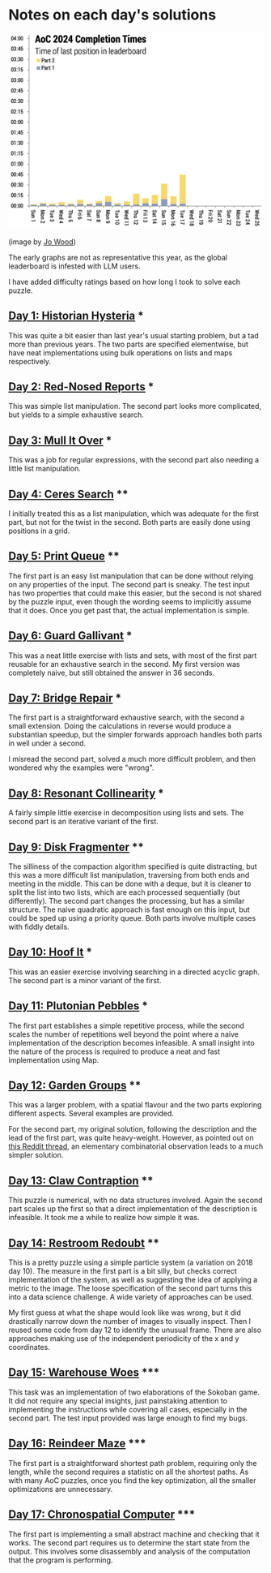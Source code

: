 # Notes on each day's solutions

![Completion times 2024](https://raw.githubusercontent.com/jwoLondon/adventOfCode/master/images/completionTimes2024.png)

(image by [Jo Wood](https://github.com/jwoLondon))

The early graphs are not as representative this year, as the global
leaderboard is infested with LLM users.

I have added difficulty ratings based on how long I took to solve each puzzle.

## [Day 1: Historian Hysteria](https://adventofcode.com/2024/day/1) \*

This was quite a bit easier than last year's usual starting problem, but
a tad more than previous years.  The two parts are specified elementwise,
but have neat implementations using bulk operations on lists and maps
respectively.

## [Day 2: Red-Nosed Reports](https://adventofcode.com/2024/day/2) \*

This was simple list manipulation.  The second part looks more
complicated, but yields to a simple exhaustive search.

## [Day 3: Mull It Over](https://adventofcode.com/2024/day/3) \*

This was a job for regular expressions, with the second part also needing
a little list manipulation.

## [Day 4: Ceres Search](https://adventofcode.com/2024/day/4) \*\*

I initially treated this as a list manipulation, which was adequate for
the first part, but not for the twist in the second.  Both parts are
easily done using positions in a grid.

## [Day 5: Print Queue](https://adventofcode.com/2024/day/5) \*\*

The first part is an easy list manipulation that can be done without
relying on any properties of the input.  The second part is sneaky.
The test input has two properties that could make this easier, but the
second is not shared by the puzzle input, even though the wording seems
to implicitly assume that it does.  Once you get past that, the actual
implementation is simple.

## [Day 6: Guard Gallivant](https://adventofcode.com/2024/day/6) \*

This was a neat little exercise with lists and sets, with most of the
first part reusable for an exhaustive search in the second.  My first
version was completely naive, but still obtained the answer in 36 seconds.

## [Day 7: Bridge Repair](https://adventofcode.com/2024/day/7) \*

The first part is a straightforward exhaustive search, with the second
a small extension.  Doing the calculations in reverse would produce
a substantian speedup, but the simpler forwards approach handles both
parts in well under a second.

I misread the second part, solved a much more difficult problem, and
then wondered why the examples were "wrong".

## [Day 8: Resonant Collinearity](https://adventofcode.com/2024/day/8) \*

A fairly simple little exercise in decomposition using lists and sets.
The second part is an iterative variant of the first.

## [Day 9: Disk Fragmenter](https://adventofcode.com/2024/day/9) \*\*

The silliness of the compaction algorithm specified is quite distracting,
but this was a more difficult list manipulation, traversing from both
ends and meeting in the middle.  This can be done with a deque, but it
is cleaner to split the list into two lists, which are each processed
sequentially (but differently).  The second part changes the processing,
but has a similar structure.  The naive quadratic approach is fast
enough on this input, but could be sped up using a priority queue.
Both parts involve multiple cases with fiddly details.

## [Day 10: Hoof It](https://adventofcode.com/2024/day/10) \*

This was an easier exercise involving searching in a directed acyclic
graph.  The second part is a minor variant of the first.

## [Day 11: Plutonian Pebbles](https://adventofcode.com/2024/day/11) \*

The first part establishes a simple repetitive process, while the second
scales the number of repetitions well beyond the point where a naive
implementation of the description becomes infeasible.  A small insight
into the nature of the process is required to produce a neat and fast
implementation using Map.

## [Day 12: Garden Groups](https://adventofcode.com/2024/day/12) \*\*

This was a larger problem, with a spatial flavour and the two parts
exploring different aspects.  Several examples are provided.

For the second part, my original solution, following the description and
the lead of the first part, was quite heavy-weight.  However, as pointed
out on
[this Reddit thread](https://www.reddit.com/r/adventofcode/comments/1hcf16m/2024_day_12_everyone_must_be_hating_today_so_here/),
an elementary combinatorial observation leads to a much simpler solution.

## [Day 13: Claw Contraption](https://adventofcode.com/2024/day/13) \*\*

This puzzle is numerical, with no data structures involved.  Again the
second part scales up the first so that a direct implementation of the
description is infeasible.  It took me a while to realize how simple
it was.

## [Day 14: Restroom Redoubt](https://adventofcode.com/2024/day/14) \*\*

This is a pretty puzzle using a simple particle system (a variation
on 2018 day 10).  The measure in the first part is a bit silly, but
checks correct implementation of the system, as well as suggesting the
idea of applying a metric to the image.  The loose specification of the
second part turns this into a data science challenge.  A wide variety
of approaches can be used.

My first guess at what the shape would look like was wrong, but it
did drastically narrow down the number of images to visually inspect.
Then I reused some code from day 12 to identify the unusual frame.
There are also approaches making use of the independent periodicity of
the x and y coordinates.

## [Day 15: Warehouse Woes](https://adventofcode.com/2024/day/15) \*\*\*

This task was an implementation of two elaborations of the Sokoban game.
It did not require any special insights, just painstaking attention to
implementing the instructions while covering all cases, especially in the
second part.  The test input provided was large enough to find my bugs.

## [Day 16: Reindeer Maze](https://adventofcode.com/2024/day/16) \*\*\*

The first part is a straightforward shortest path problem, requiring
only the length, while the second requires a statistic on all the
shortest paths.  As with many AoC puzzles, once you find the key
optimization, all the smaller optimizations are unnecessary.

## [Day 17: Chronospatial Computer](https://adventofcode.com/2024/day/17) \*\*\*

The first part is implementing a small abstract machine and checking
that it works.  The second part requires us to determine the start
state from the output.  This involves some disassembly and analysis of
the computation that the program is performing.
